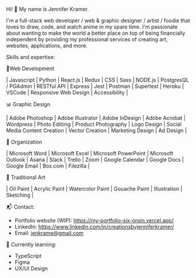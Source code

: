 Hi! 👋 My name is Jennifer Kramer. 

I'm a full-stack web developer / web & graphic designer / artist / foodie that loves to draw, code, and watch anime in my spare time. I'm passionate about wanting to make the world a better place on top of being financially independent by providing my professional services of creating art, websites, applications, and more.

Skills and expertise:

📁Web Development

| Javascript | Python | React.js | Redux | CSS | Sass | NODE.js | PostgresQL / PGAdmin | RESTful API | Express | Jest | Postman | Supertest | Heroku | VSCode | Responsive Web Design | Accessibility |

📊 Graphic Design

| Adobe Photoshop | Adobe Illustrator | Adobe InDesign | Adobe Acrobat | Wordpress | Photo Editiing | Product Photography | Logo Design | Social Media Content Creation | Vector Creation | Marketing Design | Ad Design |

📔 Organization

| Microsoft Word | Microsoft Excel | Microsoft PowerPoint | Microsoft Outlook | Asana | Slack | Trello | Zoom | Google Calendar | Google Docs | Google Email | Box.com | Filezilla |

🎨 Traditional Art

| Oil Paint | Acrylic Paint | Watercolor Paint | Gouache Paint | Illustration | Sketching |

📬 Contact:

- Portfolio website (WIP): https://my-portfolio-six-orpin.vercel.app/
- LinkedIn: https://www.linkedin.com/in/creationsbyjenniferkramer/
- Email: jenkrame@gmail.com

📖 Currently learning:
- TypeScript
- Figma
- UX/UI Design
